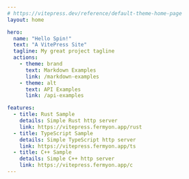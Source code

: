 ```yaml
---
# https://vitepress.dev/reference/default-theme-home-page
layout: home

hero:
  name: "Hello Spin!"
  text: "A VitePress Site"
  tagline: My great project tagline
  actions:
    - theme: brand
      text: Markdown Examples
      link: /markdown-examples
    - theme: alt
      text: API Examples
      link: /api-examples

features:
  - title: Rust Sample
    details: Simple Rust http server
    link: https://vitepress.fermyon.app/rust
  - title: TypeScript Sample
    details: Simple TypeScript http server
    link: https://vitepress.fermyon.app/ts
  - title: C++ Sample
    details: Simple C++ http server
    link: https://vitepress.fermyon.app/c
---
```


